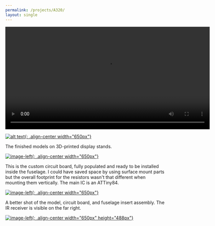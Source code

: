 ```yaml
---
permalink: /projects/A320/
layout: single
---
```


<video src="https://media.darkwire.com/a320_1440b.mp4" width="640" autoplay loop></video>

[![alt text](https://media.darkwire.com/IMG_3107.JPG){: .align-center width="650px"}](https://media.darkwire.com/IMG_3107.JPG)

The finished models on 3D-printed display stands.


[![image-left](https://media.darkwire.com/IMG_3074.JPG){: .align-center width="650px"}](https://media.darkwire.com/IMG_3074.JPG)

This is the custom circuit board, fully populated and ready to be installed inside the fuselage. I could have saved space by using surface mount parts but the overall footprint for the resistors wasn't that different when mounting them vertically. The main IC is an ATTiny84.


[![image-left](https://media.darkwire.com/IMG_3075.JPG){: .align-center width="650px"}](https://media.darkwire.com/IMG_3075.JPG)

A better shot of the model, circuit board, and fuselage insert assembly. The IR receiver is visible on the far right.


[![image-left](https://media.darkwire.com/IMG_2536.JPG){: .align-center width="650px" height="488px"}](https://media.darkwire.com/IMG_2536.JPG)
